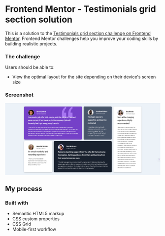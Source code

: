 # Frontend Mentor - Testimonials grid section solution

This is a solution to the [Testimonials grid section challenge on Frontend Mentor](https://www.frontendmentor.io/challenges/testimonials-grid-section-Nnw6J7Un7). Frontend Mentor challenges help you improve your coding skills by building realistic projects.

### The challenge

Users should be able to:

- View the optimal layout for the site depending on their device's screen size

### Screenshot

![Testimonials Grid Section](./images/ss-Grid-template.png)

## My process

### Built with

- Semantic HTML5 markup
- CSS custom properties
- CSS Grid
- Mobile-first workflow